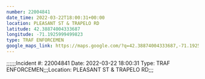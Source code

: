 ```yaml
---
number: 22004841
date_time: 2022-03-22T18:00:31+00:00
location: PLEASANT ST & TRAPELO RD
latitude: 42.38874004333687
longitude: -71.1925999499823
type: TRAF ENFORCEMEN
google_maps_link: https://maps.google.com/?q=42.38874004333687,-71.1925999499823
---
```


;;;;;;Incident #: 22004841   Date: 2022-03-22 18:00:31   Type: TRAF ENFORCEMEN;;;Location: PLEASANT ST & TRAPELO RD;;;
